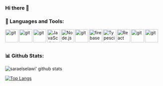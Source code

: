 ### Hi there 👋

### 🔨 Languages and Tools:

<a href="https://git-scm.com/" target="_blank"> <img src="https://github.com/rahul-jha98/README_icons/blob/main/language_and_tools/square/html/html.svg" align="left" alt="git" height='42px'/> </a>
<a href="https://git-scm.com/" target="_blank"> <img src="https://github.com/rahul-jha98/README_icons/blob/main/language_and_tools/square/css/css.svg" align="left" alt="git" height='42px'/> </a>
<a href="https://git-scm.com/" target="_blank"> <img src="https://github.com/rahul-jha98/README_icons/blob/main/language_and_tools/square/bootstrap/bootstrap.svg" align="left" alt="git" height='42px'/> </a>
<a href="https://developer.mozilla.org/en-US/docs/Web/JavaScript" target="_blank"> <img align="left" alt="JavaScript" height ="42px"  src="https://raw.githubusercontent.com/rahul-jha98/github_readme_icons/main/language_and_tools/square/javascript/javascript.svg"> </a>
<a href="https://nodejs.org" target="_blank"><img align="left" alt="Node.js" height ="42px" src="https://raw.githubusercontent.com/rahul-jha98/github_readme_icons/main/language_and_tools/square/node/node.svg"></a>
<a href="https://git-scm.com/" target="_blank"> <img src="https://github.com/rahul-jha98/README_icons/blob/main/language_and_tools/square/angular/angular.svg" align="left" alt="git" height='42px'/> </a>
<a href="https://firebase.google.com/" target="_blank"> <img align="left" src="https://raw.githubusercontent.com/rahul-jha98/github_readme_icons/main/language_and_tools/square/firebase/firebase.svg" alt="firebase" height ="42px"/> </a>
<a href="https://www.typescriptlang.org/" target="_blank"><img align="left" alt="Typescirpt" height ="42px" src="https://raw.githubusercontent.com/rahul-jha98/github_readme_icons/main/language_and_tools/square/typescript/typescript.svg"></a>
<a href="https://reactjs.org/" target="_blank"> <img align="left" alt="React" height ="42px" src="https://raw.githubusercontent.com/rahul-jha98/github_readme_icons/main/language_and_tools/square/react/react.svg"></a>
<a href="https://git-scm.com/" target="_blank"> <img src="https://raw.githubusercontent.com/rahul-jha98/github_readme_icons/main/language_and_tools/square/git-scm/git-scm.svg" align="left" alt="git" height='42px'/> </a>
<a href="https://git-scm.com/" target="_blank"> <img src="https://github.com/rahul-jha98/README_icons/blob/main/language_and_tools/square/figma/figma.svg" align="left" alt="git" height='42px'/> </a>

<br/>
<br/>
<br/> 

### 📊 Github Stats:


![saraelselawi' github stats](https://github-readme-stats.vercel.app/api?username=saraelselawi&show_icons=true&count_private=true&bg_color=130,141E30,243B55&title_color=fff&icon_color=fff&text_color=fff&include_all_commits=true&hide_rank=true)

[![Top Langs](https://github-readme-stats.vercel.app/api/top-langs/?username=saraelselawi&hide=mako,python&layout=compact&card_width=445&bg_color=141E30&title_color=fff&icon_color=fff&text_color=fff)](https://github.com/anuraghazra/github-readme-stats)

<!--
**cMikolai/cMikolai** is a ✨ _special_ ✨ repository because its `README.md` (this file) appears on your GitHub profile.

Here are some ideas to get you started:

- 🔭 I’m currently working on ...
- 🌱 I’m currently learning ...
- 👯 I’m looking to collaborate on ...
- 🤔 I’m looking for help with ...
- 💬 Ask me about ...
- 📫 How to reach me: ...
- 😄 Pronouns: ...
- ⚡ Fun fact: ...
-->
